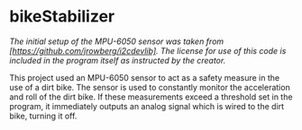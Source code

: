 # bikeStabilizer

<em>The initial setup of the MPU-6050 sensor was taken from [https://github.com/jrowberg/i2cdevlib]. The license for use of this code is included in the program itself as instructed by the creator.</em>

This project used an MPU-6050 sensor to act as a safety measure in the use of a dirt bike. The sensor is used to constantly monitor the acceleration and roll of the dirt bike. If these measurements exceed a threshold set in the program, it immediately outputs an analog signal which is wired to the dirt bike, turning it off.
